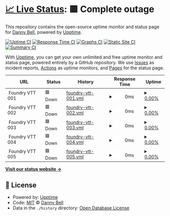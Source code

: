 # [📈 Live Status](https://demo.upptime.js.org): <!--live status--> **🟥 Complete outage**

This repository contains the open-source uptime monitor and status page for [Danny Bell](https://demo.upptime.js.org), powered by [Upptime](https://github.com/upptime/upptime).

[![Uptime CI](https://github.com/FeistyViking/crb_foundry-upptime/workflows/Uptime%20CI/badge.svg)](https://github.com/FeistyViking/crb_foundry-upptime/actions?query=workflow%3A%22Uptime+CI%22)
[![Response Time CI](https://github.com/FeistyViking/crb_foundry-upptime/workflows/Response%20Time%20CI/badge.svg)](https://github.com/FeistyViking/crb_foundry-upptime/actions?query=workflow%3A%22Response+Time+CI%22)
[![Graphs CI](https://github.com/FeistyViking/crb_foundry-upptime/workflows/Graphs%20CI/badge.svg)](https://github.com/FeistyViking/crb_foundry-upptime/actions?query=workflow%3A%22Graphs+CI%22)
[![Static Site CI](https://github.com/FeistyViking/crb_foundry-upptime/workflows/Static%20Site%20CI/badge.svg)](https://github.com/FeistyViking/crb_foundry-upptime/actions?query=workflow%3A%22Static+Site+CI%22)
[![Summary CI](https://github.com/FeistyViking/crb_foundry-upptime/workflows/Summary%20CI/badge.svg)](https://github.com/FeistyViking/crb_foundry-upptime/actions?query=workflow%3A%22Summary+CI%22)

With [Upptime](https://upptime.js.org), you can get your own unlimited and free uptime monitor and status page, powered entirely by a GitHub repository. We use [Issues](https://github.com/FeistyViking/crb_foundry-upptime/issues) as incident reports, [Actions](https://github.com/FeistyViking/crb_foundry-upptime/actions) as uptime monitors, and [Pages](https://demo.upptime.js.org) for the status page.

<!--start: status pages-->
<!-- This summary is generated by Upptime (https://github.com/upptime/upptime) -->
<!-- Do not edit this manually, your changes will be overwritten -->
<!-- prettier-ignore -->
| URL | Status | History | Response Time | Uptime |
| --- | ------ | ------- | ------------- | ------ |
| <img alt="" src="https://icons.duckduckgo.com/ip3/null.ico" height="13"> Foundry VTT 001 | 🟥 Down | [foundry-vtt-001.yml](https://github.com/FeistyViking/crb_foundry-upptime/commits/HEAD/history/foundry-vtt-001.yml) | <details><summary><img alt="Response time graph" src="./graphs/foundry-vtt-001/response-time-week.png" height="20"> 0ms</summary><br><a href="https://status.captainrobear.com/history/foundry-vtt-001"><img alt="Response time 196" src="https://img.shields.io/endpoint?url=https%3A%2F%2Fraw.githubusercontent.com%2FFeistyViking%2Fcrb_foundry-upptime%2FHEAD%2Fapi%2Ffoundry-vtt-001%2Fresponse-time.json"></a><br><a href="https://status.captainrobear.com/history/foundry-vtt-001"><img alt="24-hour response time 0" src="https://img.shields.io/endpoint?url=https%3A%2F%2Fraw.githubusercontent.com%2FFeistyViking%2Fcrb_foundry-upptime%2FHEAD%2Fapi%2Ffoundry-vtt-001%2Fresponse-time-day.json"></a><br><a href="https://status.captainrobear.com/history/foundry-vtt-001"><img alt="7-day response time 0" src="https://img.shields.io/endpoint?url=https%3A%2F%2Fraw.githubusercontent.com%2FFeistyViking%2Fcrb_foundry-upptime%2FHEAD%2Fapi%2Ffoundry-vtt-001%2Fresponse-time-week.json"></a><br><a href="https://status.captainrobear.com/history/foundry-vtt-001"><img alt="30-day response time 0" src="https://img.shields.io/endpoint?url=https%3A%2F%2Fraw.githubusercontent.com%2FFeistyViking%2Fcrb_foundry-upptime%2FHEAD%2Fapi%2Ffoundry-vtt-001%2Fresponse-time-month.json"></a><br><a href="https://status.captainrobear.com/history/foundry-vtt-001"><img alt="1-year response time 206" src="https://img.shields.io/endpoint?url=https%3A%2F%2Fraw.githubusercontent.com%2FFeistyViking%2Fcrb_foundry-upptime%2FHEAD%2Fapi%2Ffoundry-vtt-001%2Fresponse-time-year.json"></a></details> | <details><summary><a href="https://status.captainrobear.com/history/foundry-vtt-001">0.00%</a></summary><a href="https://status.captainrobear.com/history/foundry-vtt-001"><img alt="All-time uptime 47.58%" src="https://img.shields.io/endpoint?url=https%3A%2F%2Fraw.githubusercontent.com%2FFeistyViking%2Fcrb_foundry-upptime%2FHEAD%2Fapi%2Ffoundry-vtt-001%2Fuptime.json"></a><br><a href="https://status.captainrobear.com/history/foundry-vtt-001"><img alt="24-hour uptime 0.00%" src="https://img.shields.io/endpoint?url=https%3A%2F%2Fraw.githubusercontent.com%2FFeistyViking%2Fcrb_foundry-upptime%2FHEAD%2Fapi%2Ffoundry-vtt-001%2Fuptime-day.json"></a><br><a href="https://status.captainrobear.com/history/foundry-vtt-001"><img alt="7-day uptime 0.00%" src="https://img.shields.io/endpoint?url=https%3A%2F%2Fraw.githubusercontent.com%2FFeistyViking%2Fcrb_foundry-upptime%2FHEAD%2Fapi%2Ffoundry-vtt-001%2Fuptime-week.json"></a><br><a href="https://status.captainrobear.com/history/foundry-vtt-001"><img alt="30-day uptime 0.00%" src="https://img.shields.io/endpoint?url=https%3A%2F%2Fraw.githubusercontent.com%2FFeistyViking%2Fcrb_foundry-upptime%2FHEAD%2Fapi%2Ffoundry-vtt-001%2Fuptime-month.json"></a><br><a href="https://status.captainrobear.com/history/foundry-vtt-001"><img alt="1-year uptime 16.92%" src="https://img.shields.io/endpoint?url=https%3A%2F%2Fraw.githubusercontent.com%2FFeistyViking%2Fcrb_foundry-upptime%2FHEAD%2Fapi%2Ffoundry-vtt-001%2Fuptime-year.json"></a></details>
| <img alt="" src="https://icons.duckduckgo.com/ip3/null.ico" height="13"> Foundry VTT 002 | 🟥 Down | [foundry-vtt-002.yml](https://github.com/FeistyViking/crb_foundry-upptime/commits/HEAD/history/foundry-vtt-002.yml) | <details><summary><img alt="Response time graph" src="./graphs/foundry-vtt-002/response-time-week.png" height="20"> 0ms</summary><br><a href="https://status.captainrobear.com/history/foundry-vtt-002"><img alt="Response time 207" src="https://img.shields.io/endpoint?url=https%3A%2F%2Fraw.githubusercontent.com%2FFeistyViking%2Fcrb_foundry-upptime%2FHEAD%2Fapi%2Ffoundry-vtt-002%2Fresponse-time.json"></a><br><a href="https://status.captainrobear.com/history/foundry-vtt-002"><img alt="24-hour response time 0" src="https://img.shields.io/endpoint?url=https%3A%2F%2Fraw.githubusercontent.com%2FFeistyViking%2Fcrb_foundry-upptime%2FHEAD%2Fapi%2Ffoundry-vtt-002%2Fresponse-time-day.json"></a><br><a href="https://status.captainrobear.com/history/foundry-vtt-002"><img alt="7-day response time 0" src="https://img.shields.io/endpoint?url=https%3A%2F%2Fraw.githubusercontent.com%2FFeistyViking%2Fcrb_foundry-upptime%2FHEAD%2Fapi%2Ffoundry-vtt-002%2Fresponse-time-week.json"></a><br><a href="https://status.captainrobear.com/history/foundry-vtt-002"><img alt="30-day response time 0" src="https://img.shields.io/endpoint?url=https%3A%2F%2Fraw.githubusercontent.com%2FFeistyViking%2Fcrb_foundry-upptime%2FHEAD%2Fapi%2Ffoundry-vtt-002%2Fresponse-time-month.json"></a><br><a href="https://status.captainrobear.com/history/foundry-vtt-002"><img alt="1-year response time 213" src="https://img.shields.io/endpoint?url=https%3A%2F%2Fraw.githubusercontent.com%2FFeistyViking%2Fcrb_foundry-upptime%2FHEAD%2Fapi%2Ffoundry-vtt-002%2Fresponse-time-year.json"></a></details> | <details><summary><a href="https://status.captainrobear.com/history/foundry-vtt-002">0.00%</a></summary><a href="https://status.captainrobear.com/history/foundry-vtt-002"><img alt="All-time uptime 73.54%" src="https://img.shields.io/endpoint?url=https%3A%2F%2Fraw.githubusercontent.com%2FFeistyViking%2Fcrb_foundry-upptime%2FHEAD%2Fapi%2Ffoundry-vtt-002%2Fuptime.json"></a><br><a href="https://status.captainrobear.com/history/foundry-vtt-002"><img alt="24-hour uptime 0.00%" src="https://img.shields.io/endpoint?url=https%3A%2F%2Fraw.githubusercontent.com%2FFeistyViking%2Fcrb_foundry-upptime%2FHEAD%2Fapi%2Ffoundry-vtt-002%2Fuptime-day.json"></a><br><a href="https://status.captainrobear.com/history/foundry-vtt-002"><img alt="7-day uptime 0.00%" src="https://img.shields.io/endpoint?url=https%3A%2F%2Fraw.githubusercontent.com%2FFeistyViking%2Fcrb_foundry-upptime%2FHEAD%2Fapi%2Ffoundry-vtt-002%2Fuptime-week.json"></a><br><a href="https://status.captainrobear.com/history/foundry-vtt-002"><img alt="30-day uptime 0.00%" src="https://img.shields.io/endpoint?url=https%3A%2F%2Fraw.githubusercontent.com%2FFeistyViking%2Fcrb_foundry-upptime%2FHEAD%2Fapi%2Ffoundry-vtt-002%2Fuptime-month.json"></a><br><a href="https://status.captainrobear.com/history/foundry-vtt-002"><img alt="1-year uptime 58.16%" src="https://img.shields.io/endpoint?url=https%3A%2F%2Fraw.githubusercontent.com%2FFeistyViking%2Fcrb_foundry-upptime%2FHEAD%2Fapi%2Ffoundry-vtt-002%2Fuptime-year.json"></a></details>
| <img alt="" src="https://icons.duckduckgo.com/ip3/null.ico" height="13"> Foundry VTT 003 | 🟥 Down | [foundry-vtt-003.yml](https://github.com/FeistyViking/crb_foundry-upptime/commits/HEAD/history/foundry-vtt-003.yml) | <details><summary><img alt="Response time graph" src="./graphs/foundry-vtt-003/response-time-week.png" height="20"> 0ms</summary><br><a href="https://status.captainrobear.com/history/foundry-vtt-003"><img alt="Response time 202" src="https://img.shields.io/endpoint?url=https%3A%2F%2Fraw.githubusercontent.com%2FFeistyViking%2Fcrb_foundry-upptime%2FHEAD%2Fapi%2Ffoundry-vtt-003%2Fresponse-time.json"></a><br><a href="https://status.captainrobear.com/history/foundry-vtt-003"><img alt="24-hour response time 0" src="https://img.shields.io/endpoint?url=https%3A%2F%2Fraw.githubusercontent.com%2FFeistyViking%2Fcrb_foundry-upptime%2FHEAD%2Fapi%2Ffoundry-vtt-003%2Fresponse-time-day.json"></a><br><a href="https://status.captainrobear.com/history/foundry-vtt-003"><img alt="7-day response time 0" src="https://img.shields.io/endpoint?url=https%3A%2F%2Fraw.githubusercontent.com%2FFeistyViking%2Fcrb_foundry-upptime%2FHEAD%2Fapi%2Ffoundry-vtt-003%2Fresponse-time-week.json"></a><br><a href="https://status.captainrobear.com/history/foundry-vtt-003"><img alt="30-day response time 0" src="https://img.shields.io/endpoint?url=https%3A%2F%2Fraw.githubusercontent.com%2FFeistyViking%2Fcrb_foundry-upptime%2FHEAD%2Fapi%2Ffoundry-vtt-003%2Fresponse-time-month.json"></a><br><a href="https://status.captainrobear.com/history/foundry-vtt-003"><img alt="1-year response time 207" src="https://img.shields.io/endpoint?url=https%3A%2F%2Fraw.githubusercontent.com%2FFeistyViking%2Fcrb_foundry-upptime%2FHEAD%2Fapi%2Ffoundry-vtt-003%2Fresponse-time-year.json"></a></details> | <details><summary><a href="https://status.captainrobear.com/history/foundry-vtt-003">0.00%</a></summary><a href="https://status.captainrobear.com/history/foundry-vtt-003"><img alt="All-time uptime 73.99%" src="https://img.shields.io/endpoint?url=https%3A%2F%2Fraw.githubusercontent.com%2FFeistyViking%2Fcrb_foundry-upptime%2FHEAD%2Fapi%2Ffoundry-vtt-003%2Fuptime.json"></a><br><a href="https://status.captainrobear.com/history/foundry-vtt-003"><img alt="24-hour uptime 0.00%" src="https://img.shields.io/endpoint?url=https%3A%2F%2Fraw.githubusercontent.com%2FFeistyViking%2Fcrb_foundry-upptime%2FHEAD%2Fapi%2Ffoundry-vtt-003%2Fuptime-day.json"></a><br><a href="https://status.captainrobear.com/history/foundry-vtt-003"><img alt="7-day uptime 0.00%" src="https://img.shields.io/endpoint?url=https%3A%2F%2Fraw.githubusercontent.com%2FFeistyViking%2Fcrb_foundry-upptime%2FHEAD%2Fapi%2Ffoundry-vtt-003%2Fuptime-week.json"></a><br><a href="https://status.captainrobear.com/history/foundry-vtt-003"><img alt="30-day uptime 0.00%" src="https://img.shields.io/endpoint?url=https%3A%2F%2Fraw.githubusercontent.com%2FFeistyViking%2Fcrb_foundry-upptime%2FHEAD%2Fapi%2Ffoundry-vtt-003%2Fuptime-month.json"></a><br><a href="https://status.captainrobear.com/history/foundry-vtt-003"><img alt="1-year uptime 58.96%" src="https://img.shields.io/endpoint?url=https%3A%2F%2Fraw.githubusercontent.com%2FFeistyViking%2Fcrb_foundry-upptime%2FHEAD%2Fapi%2Ffoundry-vtt-003%2Fuptime-year.json"></a></details>
| <img alt="" src="https://icons.duckduckgo.com/ip3/null.ico" height="13"> Foundry VTT 004 | 🟥 Down | [foundry-vtt-004.yml](https://github.com/FeistyViking/crb_foundry-upptime/commits/HEAD/history/foundry-vtt-004.yml) | <details><summary><img alt="Response time graph" src="./graphs/foundry-vtt-004/response-time-week.png" height="20"> 0ms</summary><br><a href="https://status.captainrobear.com/history/foundry-vtt-004"><img alt="Response time 228" src="https://img.shields.io/endpoint?url=https%3A%2F%2Fraw.githubusercontent.com%2FFeistyViking%2Fcrb_foundry-upptime%2FHEAD%2Fapi%2Ffoundry-vtt-004%2Fresponse-time.json"></a><br><a href="https://status.captainrobear.com/history/foundry-vtt-004"><img alt="24-hour response time 0" src="https://img.shields.io/endpoint?url=https%3A%2F%2Fraw.githubusercontent.com%2FFeistyViking%2Fcrb_foundry-upptime%2FHEAD%2Fapi%2Ffoundry-vtt-004%2Fresponse-time-day.json"></a><br><a href="https://status.captainrobear.com/history/foundry-vtt-004"><img alt="7-day response time 0" src="https://img.shields.io/endpoint?url=https%3A%2F%2Fraw.githubusercontent.com%2FFeistyViking%2Fcrb_foundry-upptime%2FHEAD%2Fapi%2Ffoundry-vtt-004%2Fresponse-time-week.json"></a><br><a href="https://status.captainrobear.com/history/foundry-vtt-004"><img alt="30-day response time 0" src="https://img.shields.io/endpoint?url=https%3A%2F%2Fraw.githubusercontent.com%2FFeistyViking%2Fcrb_foundry-upptime%2FHEAD%2Fapi%2Ffoundry-vtt-004%2Fresponse-time-month.json"></a><br><a href="https://status.captainrobear.com/history/foundry-vtt-004"><img alt="1-year response time 232" src="https://img.shields.io/endpoint?url=https%3A%2F%2Fraw.githubusercontent.com%2FFeistyViking%2Fcrb_foundry-upptime%2FHEAD%2Fapi%2Ffoundry-vtt-004%2Fresponse-time-year.json"></a></details> | <details><summary><a href="https://status.captainrobear.com/history/foundry-vtt-004">0.00%</a></summary><a href="https://status.captainrobear.com/history/foundry-vtt-004"><img alt="All-time uptime 74.13%" src="https://img.shields.io/endpoint?url=https%3A%2F%2Fraw.githubusercontent.com%2FFeistyViking%2Fcrb_foundry-upptime%2FHEAD%2Fapi%2Ffoundry-vtt-004%2Fuptime.json"></a><br><a href="https://status.captainrobear.com/history/foundry-vtt-004"><img alt="24-hour uptime 0.00%" src="https://img.shields.io/endpoint?url=https%3A%2F%2Fraw.githubusercontent.com%2FFeistyViking%2Fcrb_foundry-upptime%2FHEAD%2Fapi%2Ffoundry-vtt-004%2Fuptime-day.json"></a><br><a href="https://status.captainrobear.com/history/foundry-vtt-004"><img alt="7-day uptime 0.00%" src="https://img.shields.io/endpoint?url=https%3A%2F%2Fraw.githubusercontent.com%2FFeistyViking%2Fcrb_foundry-upptime%2FHEAD%2Fapi%2Ffoundry-vtt-004%2Fuptime-week.json"></a><br><a href="https://status.captainrobear.com/history/foundry-vtt-004"><img alt="30-day uptime 0.00%" src="https://img.shields.io/endpoint?url=https%3A%2F%2Fraw.githubusercontent.com%2FFeistyViking%2Fcrb_foundry-upptime%2FHEAD%2Fapi%2Ffoundry-vtt-004%2Fuptime-month.json"></a><br><a href="https://status.captainrobear.com/history/foundry-vtt-004"><img alt="1-year uptime 59.12%" src="https://img.shields.io/endpoint?url=https%3A%2F%2Fraw.githubusercontent.com%2FFeistyViking%2Fcrb_foundry-upptime%2FHEAD%2Fapi%2Ffoundry-vtt-004%2Fuptime-year.json"></a></details>
| <img alt="" src="https://icons.duckduckgo.com/ip3/null.ico" height="13"> Foundry VTT 005 | 🟥 Down | [foundry-vtt-005.yml](https://github.com/FeistyViking/crb_foundry-upptime/commits/HEAD/history/foundry-vtt-005.yml) | <details><summary><img alt="Response time graph" src="./graphs/foundry-vtt-005/response-time-week.png" height="20"> 0ms</summary><br><a href="https://status.captainrobear.com/history/foundry-vtt-005"><img alt="Response time 194" src="https://img.shields.io/endpoint?url=https%3A%2F%2Fraw.githubusercontent.com%2FFeistyViking%2Fcrb_foundry-upptime%2FHEAD%2Fapi%2Ffoundry-vtt-005%2Fresponse-time.json"></a><br><a href="https://status.captainrobear.com/history/foundry-vtt-005"><img alt="24-hour response time 0" src="https://img.shields.io/endpoint?url=https%3A%2F%2Fraw.githubusercontent.com%2FFeistyViking%2Fcrb_foundry-upptime%2FHEAD%2Fapi%2Ffoundry-vtt-005%2Fresponse-time-day.json"></a><br><a href="https://status.captainrobear.com/history/foundry-vtt-005"><img alt="7-day response time 0" src="https://img.shields.io/endpoint?url=https%3A%2F%2Fraw.githubusercontent.com%2FFeistyViking%2Fcrb_foundry-upptime%2FHEAD%2Fapi%2Ffoundry-vtt-005%2Fresponse-time-week.json"></a><br><a href="https://status.captainrobear.com/history/foundry-vtt-005"><img alt="30-day response time 0" src="https://img.shields.io/endpoint?url=https%3A%2F%2Fraw.githubusercontent.com%2FFeistyViking%2Fcrb_foundry-upptime%2FHEAD%2Fapi%2Ffoundry-vtt-005%2Fresponse-time-month.json"></a><br><a href="https://status.captainrobear.com/history/foundry-vtt-005"><img alt="1-year response time 200" src="https://img.shields.io/endpoint?url=https%3A%2F%2Fraw.githubusercontent.com%2FFeistyViking%2Fcrb_foundry-upptime%2FHEAD%2Fapi%2Ffoundry-vtt-005%2Fresponse-time-year.json"></a></details> | <details><summary><a href="https://status.captainrobear.com/history/foundry-vtt-005">0.00%</a></summary><a href="https://status.captainrobear.com/history/foundry-vtt-005"><img alt="All-time uptime 65.05%" src="https://img.shields.io/endpoint?url=https%3A%2F%2Fraw.githubusercontent.com%2FFeistyViking%2Fcrb_foundry-upptime%2FHEAD%2Fapi%2Ffoundry-vtt-005%2Fuptime.json"></a><br><a href="https://status.captainrobear.com/history/foundry-vtt-005"><img alt="24-hour uptime 0.00%" src="https://img.shields.io/endpoint?url=https%3A%2F%2Fraw.githubusercontent.com%2FFeistyViking%2Fcrb_foundry-upptime%2FHEAD%2Fapi%2Ffoundry-vtt-005%2Fuptime-day.json"></a><br><a href="https://status.captainrobear.com/history/foundry-vtt-005"><img alt="7-day uptime 0.00%" src="https://img.shields.io/endpoint?url=https%3A%2F%2Fraw.githubusercontent.com%2FFeistyViking%2Fcrb_foundry-upptime%2FHEAD%2Fapi%2Ffoundry-vtt-005%2Fuptime-week.json"></a><br><a href="https://status.captainrobear.com/history/foundry-vtt-005"><img alt="30-day uptime 0.00%" src="https://img.shields.io/endpoint?url=https%3A%2F%2Fraw.githubusercontent.com%2FFeistyViking%2Fcrb_foundry-upptime%2FHEAD%2Fapi%2Ffoundry-vtt-005%2Fuptime-month.json"></a><br><a href="https://status.captainrobear.com/history/foundry-vtt-005"><img alt="1-year uptime 52.64%" src="https://img.shields.io/endpoint?url=https%3A%2F%2Fraw.githubusercontent.com%2FFeistyViking%2Fcrb_foundry-upptime%2FHEAD%2Fapi%2Ffoundry-vtt-005%2Fuptime-year.json"></a></details>

<!--end: status pages-->

[**Visit our status website →**](https://demo.upptime.js.org)

## 📄 License

- Powered by: [Upptime](https://github.com/upptime/upptime)
- Code: [MIT](./LICENSE) © [Danny Bell](https://demo.upptime.js.org)
- Data in the `./history` directory: [Open Database License](https://opendatacommons.org/licenses/odbl/1-0/)
